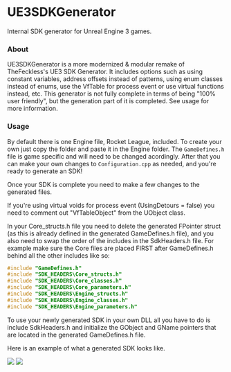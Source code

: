 # UE3SDKGenerator
Internal SDK generator for Unreal Engine 3 games.

### About
UE3SDKGenerator is a more modernized & modular remake of TheFeckless's UE3 SDK Generator. It includes options such as using constant variables, address offsets instead of patterns, using enum classes instead of enums, use the VfTable for process event or use virtual functions instead, etc. This generator is not fully complete in terms of being "100% user friendly", but the generation part of it is completed. See usage for more information.

### Usage
By default there is one Engine file, Rocket League, included. To create your own just copy the folder and paste it in the Engine folder. The `GameDefines.h` file is game specific and will need to be changed acordingly. After that you can make your own changes to `Configuration.cpp` as needed, and you're ready to generate an SDK!

Once your SDK is complete you need to make a few changes to the generated files.

If you're using virtual voids for process event (UsingDetours = false) you need to comment out "VfTableObject" from the UObject class.

In your Core_structs.h file you need to delete the generated FPointer struct (as this is already defined in the generated GameDefines.h file), and you also need to swap the order of the includes in the SdkHeaders.h file. For example make sure the Core files are placed FIRST after GameDefines.h behind all the other includes like so:

```cpp
#include "GameDefines.h"
#include "SDK_HEADERS\Core_structs.h"
#include "SDK_HEADERS\Core_classes.h"
#include "SDK_HEADERS\Core_parameters.h"
#include "SDK_HEADERS\Engine_structs.h"
#include "SDK_HEADERS\Engine_classes.h"
#include "SDK_HEADERS\Engine_parameters.h"
```

To use your newly generated SDK in your own DLL all you have to do is include SdkHeaders.h and initialize the GObject and GName pointers that are located in the generated GameDefines.h file.

Here is an example of what a generated SDK looks like.

![](https://i.imgur.com/gQhmv34.png)
![](https://i.imgur.com/b3N6MvO.png)

